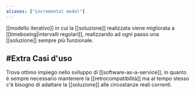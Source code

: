 ```yaml
---
aliases: ["incremental model"]
---
```


[[modello iterativo]] in cui la [[soluzione]] realizzata viene migliorata a [[timeboxing|intervalli regolari]], realizzando ad ogni passo una [[soluzione]] sempre più funzionale.

## #Extra Casi d'uso

Trova ottimo impiego nello sviluppo di [[software-as-a-service]], in quanto è sempre necessario mantenere la [[retrocompatibilità]] ma al tempo stesso c'è bisogno di adattare la [[soluzione]] alle circostanze reali correnti.
